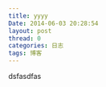 ```yaml
---
title: yyyy
Date: 2014-06-03 20:28:54
layout: post
thread: 0
categories: 日志
tags: 博客
---
```

dsfasdfas
